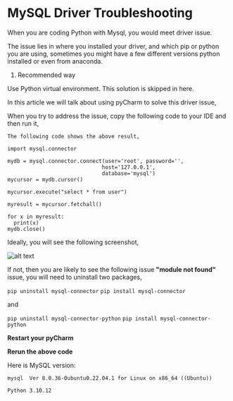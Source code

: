 # MySQL Driver Troubleshooting

When you are coding Python with Mysql, you would meet driver issue.

The issue lies in where you installed your driver, and which pip or python you are using, sometimes you might have a few different versions python installed or even from anaconda.

1. Recommended way

Use Python virtual environment. This solution is skipped in here.

In this article we will talk about using pyCharm to solve this driver issue,

When you try to address the issue, copy the following code to your IDE and then run it,

```
The following code shows the above result,

import mysql.connector

mydb = mysql.connector.connect(user='root', password='',
                              host='127.0.0.1',
                              database='mysql')
mycursor = mydb.cursor()

mycursor.execute("select * from user")

myresult = mycursor.fetchall()

for x in myresult:
  print(x)
mydb.close()
```

Ideally, you will see the following screenshot,

![alt text](https://kevinli-webbertech.github.io/blog/images/database/pyCharm.png)

If not, then you are likely to see the following issue **"module not found"** issue, you will  need to uninstall two packages,


`pip uninstall mysql-connector`
`pip install mysql-connector`

and 

`pip uninstall mysql-connector-python`
`pip install mysql-connector-python`

**Restart your pyCharm**

**Rerun the above code** 

Here is MySQL version:

```
mysql  Ver 8.0.36-0ubuntu0.22.04.1 for Linux on x86_64 ((Ubuntu))
 
Python 3.10.12
```